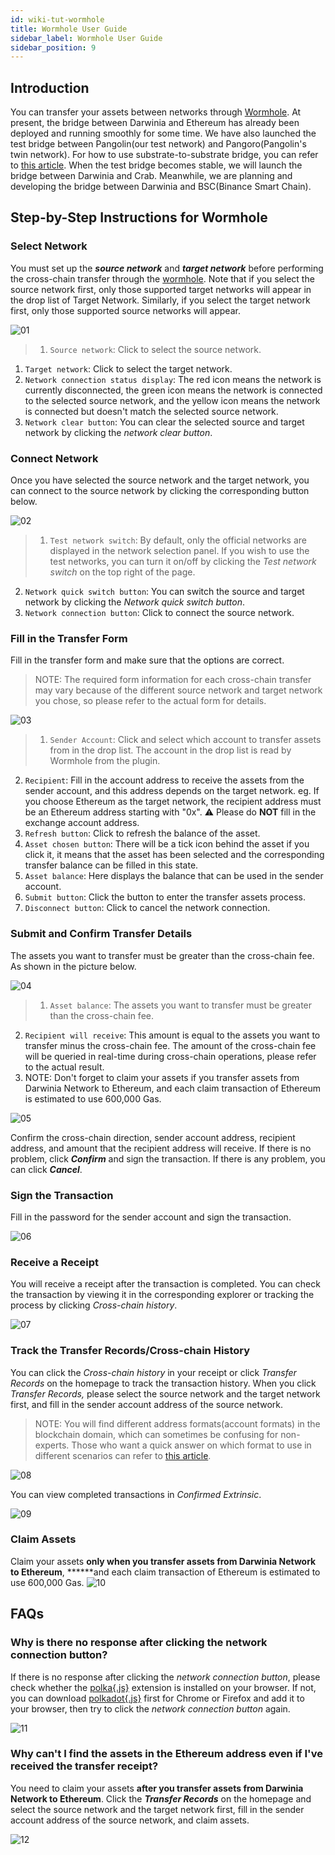```yaml
---
id: wiki-tut-wormhole
title: Wormhole User Guide
sidebar_label: Wormhole User Guide
sidebar_position: 9
---
```




## Introduction

You can transfer your assets between networks through [Wormhole](https://wormhole.darwinia.network/). At present, the bridge between Darwinia and Ethereum has already been deployed and running smoothly for some time. We have also launched the test bridge between Pangolin(our test network) and Pangoro(Pangolin's twin network). For how to use substrate-to-substrate bridge, you can refer to [this article](https://darwinianetwork.medium.com/wormhole-update-the-substrate-to-substrate-bridge-between-pangoro-and-pangolin-testnets-deployed-d77685dadcfd). When the test bridge becomes stable, we will launch the bridge between Darwinia and Crab. Meanwhile, we are planning and developing the bridge between Darwinia and BSC(Binance Smart Chain).

## Step-by-Step Instructions for Wormhole

### Select Network

You must set up the ***source network*** and ***target network*** before performing the cross-chain transfer through the [wormhole](http://wormhole.darwinia.network). Note that if you select the source network first, only those supported target networks will appear in the drop list of Target Network. Similarly, if you select the target network first, only those supported source networks will appear.

![01](../assets/tut/wiki-tut-wormhole-user-guide-01.png)

> 1. `Source network`: Click to select the source network.
1. `Target network`: Click to select the target network.
2. `Network connection status display`: The red icon means the network is currently disconnected, the green icon means the network is connected to the selected source network, and the yellow icon means the network is connected but doesn't match the selected source network.
3. `Network clear button`: You can clear the selected source and target network by clicking the *network clear button*.
> 

### Connect Network

Once you have selected the source network and the target network, you can connect to the source network by clicking the corresponding button below.

![02](../assets/tut/wiki-tut-wormhole-user-guide-02.png)

> 1. `Test network switch`: By default, only the official networks are displayed in the network selection panel. If you wish to use the test networks, you can turn it on/off by clicking the *Test network switch* on the top right of the page.
2. `Network quick switch button`: You can switch the source and target network by clicking the *Network quick switch button*.
3. `Network connection button`: Click to connect the source network.
> 

### Fill in the Transfer Form

Fill in the transfer form and make sure that the options are correct.

> NOTE: The required form information for each cross-chain transfer may vary because of the different source network and target network you chose, so please refer to the actual form for details.
> 

![03](../assets/tut/wiki-tut-wormhole-user-guide-03.png)

> 1. `Sender Account`: Click and select which account to transfer assets from in the drop list. The account in the drop list is read by Wormhole from the plugin.
2. `Recipient`: Fill in the account address to receive the assets from the sender account, and this address depends on the target network. eg. If you choose Ethereum as the target network, the recipient address must be an Ethereum address starting with "0x". ⚠️ Please do **NOT** fill in the exchange account address.
3. `Refresh button`: Click to refresh the balance of the asset.
4. `Asset chosen button`: There will be a tick icon behind the asset if you click it, it means that the asset has been selected and the corresponding transfer balance can be filled in this state.
5. `Asset balance`: Here displays the balance that can be used in the sender account.
6. `Submit button`: Click the button to enter the transfer assets process.
7. `Disconnect button`: Click to cancel the network connection.
> 

### Submit and Confirm Transfer Details

The assets you want to transfer must be greater than the cross-chain fee. As shown in the picture below.

![04](../assets/tut/wiki-tut-wormhole-user-guide-04.png)

> 1. `Asset balance`: The assets you want to transfer must be greater than the cross-chain fee.
2. `Recipient will receive`: This amount is equal to the assets you want to transfer minus the cross-chain fee. The amount of the cross-chain fee will be queried in real-time during cross-chain operations, please refer to the actual result.
3. NOTE: Don't forget to claim your assets if you transfer assets from Darwinia Network to Ethereum, and each claim transaction of Ethereum is estimated to use 600,000 Gas.
> 

![05](../assets/tut/wiki-tut-wormhole-user-guide-05.png)

Confirm the cross-chain direction, sender account address, recipient address, and amount that the recipient address will receive. If there is no problem, click ***Confirm*** and sign the transaction. If there is any problem, you can click ***Cancel***.

### Sign the Transaction

Fill in the password for the sender account and sign the transaction.

![06](../assets/tut/wiki-tut-wormhole-user-guide-06.png)

### Receive a Receipt

You will receive a receipt after the transaction is completed. You can check the transaction by viewing it in the corresponding explorer or tracking the process by clicking *Cross-chain history*.

![07](../assets/tut/wiki-tut-wormhole-user-guide-07.png)

### Track the Transfer Records/Cross-chain History

You can click the *Cross-chain history* in your receipt or click *Transfer Records* on the homepage to track the transaction history. When you click *Transfer Records,* please select the source network and the target network first, and fill in the sender account address of the source network.

> NOTE: You will find different address formats(account formats) in the blockchain domain, which can sometimes be confusing for non-experts. Those who want a quick answer on which format to use in different scenarios can refer to [this article](https://darwinianetwork.medium.com/build-on-darwinia-2-1-address-formats-in-darwinia-e964cc91fccc).
> 

![08](../assets/tut/wiki-tut-wormhole-user-guide-08.png)

You can view completed transactions in *Confirmed Extrinsic*.

![09](../assets/tut/wiki-tut-wormhole-user-guide-09.png)

### Claim Assets

Claim your assets **only when you transfer assets from Darwinia Network to Ethereum**, ******and each claim transaction of Ethereum is estimated to use 600,000 Gas.
![10](../assets/tut/wiki-tut-wormhole-user-guide-10.png)

## FAQs

### Why is there no response after clicking the network connection button?

If there is no response after clicking the *network connection button*, please check whether the [polka{.js}](https://polkadot.js.org/extension/) extension is installed on your browser. If not, you can download [polkadot{.js}](https://polkadot.js.org/extension/) first for Chrome or Firefox and add it to your browser, then try to click the *network connection button* again.

![11](../assets/tut/wiki-tut-wormhole-user-guide-11.png)

### Why can't I find the assets in the Ethereum address even if I've received the transfer receipt?

You need to claim your assets **after you transfer assets from Darwinia Network to Ethereum**. Click the ***Transfer Records*** on the homepage and select the source network and the target network first, fill in the sender account address of the source network, and claim assets.

![12](../assets/tut/wiki-tut-wormhole-user-guide-12.png)


